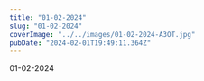 ```yaml
---
title: "01-02-2024"
slug: "01-02-2024"
coverImage: "../../images/01-02-2024-A3OT.jpg"
pubDate: "2024-02-01T19:49:11.364Z"
---
```


01-02-2024
